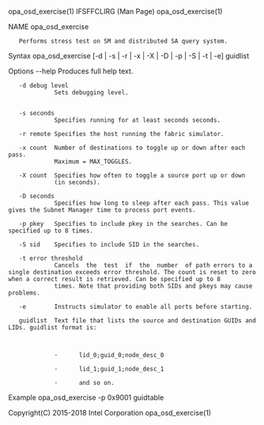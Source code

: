 
opa_osd_exercise(1)                                                                         IFSFFCLIRG (Man Page)                                                                         opa_osd_exercise(1)



NAME
       opa_osd_exercise



       Performs stress test on SM and distributed SA query system.

Syntax
       opa_osd_exercise [-d | -s | -r | -x | -X | -D | -p | -S | -t | -e] guidlist

Options
       --help    Produces full help text.


       -d debug level
                 Sets debugging level.


       -s seconds
                 Specifies running for at least seconds seconds.

       -r remote Specifies the host running the fabric simulator.

       -x count  Number of destinations to toggle up or down after each pass.
                 Maximum = MAX_TOGGLES.

       -X count  Specifies how often to toggle a source port up or down
                 (in seconds).

       -D seconds
                 Specifies how long to sleep after each pass. This value gives the Subnet Manager time to process port events.

       -p pkey   Specifies to include pkey in the searches. Can be specified up to 8 times.

       -S sid    Specifies to include SID in the searches.

       -t error threshold
                 Cancels  the  test  if  the  number  of path errors to a single destination exceeds error threshold. The count is reset to zero when a correct result is retrieved. Can be specified up to 8
                 times. Note that providing both SIDs and pkeys may cause problems.

       -e        Instructs simulator to enable all ports before starting.

       guidlist  Text file that lists the source and destination GUIDs and LIDs. guidlist format is:



                 ·      lid_0;guid_0;node_desc_0

                 ·      lid_1;guid_1;node_desc_1

                 ·      and so on.



Example
       opa_osd_exercise -p 0x9001 guidtable



Copyright(C) 2015-2018                                                                        Intel Corporation                                                                           opa_osd_exercise(1)
